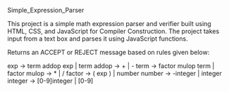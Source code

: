 Simple_Expression_Parser

This project is a simple math expression parser and verifier built using HTML, CSS, and JavaScript for Compiler Construction. The project 
takes input from a text box and parses it using JavaScript functions. 

Returns an ACCEPT or REJECT message based on rules given below:

exp → term addop exp | term
addop → + | -
term → factor mulop term | factor
mulop → * | /
factor → ( exp ) | number
number → -integer | integer
integer → [0-9]integer | [0-9]

